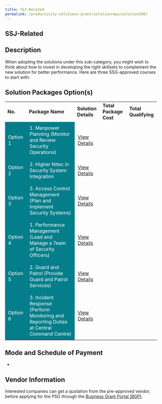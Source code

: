```yaml
---
title: SSJ-Related
permalink: /productivity-solutions-grant/solutionrepo/solution2967
---
```


## SSJ-Related

## Description

When adopting the solutions under this sub-category, you might wish to think about how to invest in developing the right skillsets to complement the new solution for better performance. Here are three SSG-approved courses to start with:

## Solution Packages Option(s)

<table>
<tr>
<td><b>No.</b></td>
<td><b>Package Name</b></td>
<td><b>Solution Details</b></td>
<td><b>Total Package Cost</b></td>
<td><b>Total Qualifying</b></td>
</tr>
<tr>
<td style='padding: 10px; background-color: #037E8A; color: #FFFFFF;'>Option 1</td>
<td style='padding: 10px; background-color: #037E8A; color: #FFFFFF;'>1. Manpower Planning (Monitor and Review Security Operations)</td>
<td style='padding: 10px;'><a href='https://courses.enterprisejobskills.gov.sg/Course_Internet/CourseDetail/Manpower-Planning-Monitor-Review-Security-Operations-9' target='_blank'>View Details</a></td>
<td style='padding: 10px;'></td>
<td style='padding: 10px;'></td>
</tr>
<tr>
<td style='padding: 10px; background-color: #037E8A; color: #FFFFFF;'>Option 2</td>
<td style='padding: 10px; background-color: #037E8A; color: #FFFFFF;'>2. Higher Nitec in Security System Integration</td>
<td style='padding: 10px;'><a href='https://courses.enterprisejobskills.gov.sg/Course_Internet/CourseDetail/Higher-Nitec-Security-System-Integration-2' target='_blank'>View Details</a></td>
<td style='padding: 10px;'></td>
<td style='padding: 10px;'></td>
</tr>
<tr>
<td style='padding: 10px; background-color: #037E8A; color: #FFFFFF;'>Option 3</td>
<td style='padding: 10px; background-color: #037E8A; color: #FFFFFF;'>3. Access Control Management (Plan and Implement Security Systems)</td>
<td style='padding: 10px;'><a href='https://courses.enterprisejobskills.gov.sg/Course_Internet/CourseDetail/Access-Control-Management-Plan-Implement-Security-Systems-2' target='_blank'>View Details</a></td>
<td style='padding: 10px;'></td>
<td style='padding: 10px;'></td>
</tr>
<tr>
<td style='padding: 10px; background-color: #037E8A; color: #FFFFFF;'>Option 4</td>
<td style='padding: 10px; background-color: #037E8A; color: #FFFFFF;'>1. Performance Management (Lead and Manage a Team of Security Officers)</td>
<td style='padding: 10px;'><a href='https://courses.enterprisejobskills.gov.sg/Course_Internet/CourseDetail/Performance-Management-Lead-Manage-Team-Security-Officers-5' target='_blank'>View Details</a></td>
<td style='padding: 10px;'></td>
<td style='padding: 10px;'></td>
</tr>
<tr>
<td style='padding: 10px; background-color: #037E8A; color: #FFFFFF;'>Option 5</td>
<td style='padding: 10px; background-color: #037E8A; color: #FFFFFF;'>2. Guard and Patrol (Provide Guard and Patrol Services)</td>
<td style='padding: 10px;'><a href='https://courses.enterprisejobskills.gov.sg/Course_Internet/CourseDetail/Guard-Patrol-Provide-Guard-Patrol-Services-34' target='_blank'>View Details</a></td>
<td style='padding: 10px;'></td>
<td style='padding: 10px;'></td>
</tr>
<tr>
<td style='padding: 10px; background-color: #037E8A; color: #FFFFFF;'>Option 6</td>
<td style='padding: 10px; background-color: #037E8A; color: #FFFFFF;'>3. Incident Response (Perform Monitoring and Reporting Duties at Central Command Centre)</td>
<td style='padding: 10px;'><a href='https://courses.enterprisejobskills.gov.sg/Course_Internet/CourseDetail/Incident-Response-Perform-Monitoring-Reporting-Duties-Central-Command-Centre-8' target='_blank'>View Details</a></td>
<td style='padding: 10px;'></td>
<td style='padding: 10px;'></td>
</tr>
</table>

## Mode and Schedule of Payment

 - 

## Vendor Information

 

Interested companies can get a quotation from the pre-approved vendor, before applying for the PSG through the <a href='https://www.businessgrants.gov.sg/' target='_blank' rel='noopener'>Business Grant Portal (BGP)</a>.

<script src="/jquery/resize-tables.js"></script>
